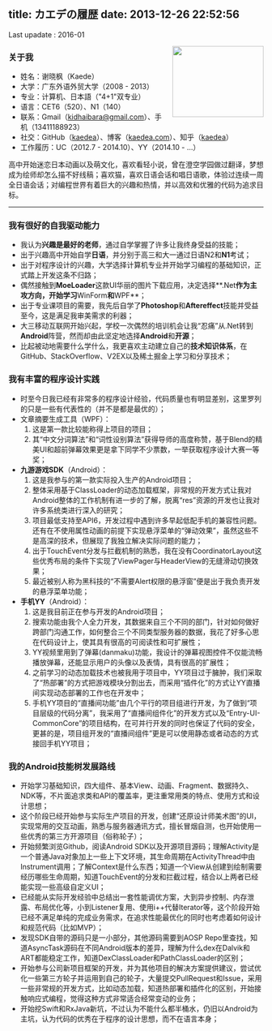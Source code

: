 title: カエデの履歴
date: 2013-12-26 22:52:56
---

Last upadate : 2016-01

<!-- avatar -->
<div class="float-cv-avatar">
    <img style="width:100%; height:100%; object-fit:cover;" src="http://7xih5c.com1.z0.glb.clouddn.com/15-12-13/50270186.jpg" alt="" title="Kaede Akatsuki"/>
</div>

### 关于我

 - 姓名：谢晓枫（Kaede）
 - 大学：广东外语外贸大学（2008 - 2013）
 - 专业：计算机、日本語（"4+1"双专业）
 - 语言：CET6（520）、N1（140）
 - 联系：Gmail（kidhaibara@gmail.com）、手机（13411188923）
 - 社交：GitHub（[kaedea](https://github.com/kaedea)）、博客（[kaedea.com](http://kaedea.com/)）、知乎（[kaedea](http://www.zhihu.com/people/kaedea)）
 - 工作履历：UC（2012.7 - 2014.10）、YY（2014.10 - …）

高中开始迷恋日本动画以及萌文化，喜欢看轻小说，曾在澄空学园做过翻译，梦想成为绘师却怎么描不好线稿；喜欢猫，喜欢日语会话和唱日语歌，体验过连续一周全日语会话；对编程世界有着巨大的兴趣和热情，并以高效和优雅的代码为追求目标。

----------

### 我有很好的自我驱动能力

 - 我认为**兴趣是最好的老师**，通过自学掌握了许多让我终身受益的技能；
 - 出于兴趣高中开始自学**日语**，并分别于高三和大一通过日语N2和**N1**考试；
 - 出于对程序设计的兴趣，大学选择计算机专业并开始学习编程的基础知识，正式踏上开发这条不归路；
 - 偶然接触到**MoeLoader**这款UI华丽的图片下载应用，决定选择**.Net**作为主攻方向，开始学习**WinForm**和**WPF**；
 - 出于专业课项目的需要，我先后自学了**Photoshop**和**Aftereffect**技能并受益至今，这是满足我审美需求的利器；
 - 大三移动互联网开始兴起，学校一次偶然的培训机会让我“忍痛”从.Net转到**Android**阵营，然而却由此坚定地选择**Android**和**开源**；
 - 比起被动地需要什么学什么，我更喜欢主动建立自己的**技术知识体系**，在GitHub、StackOverflow、V2EX以及稀土掘金上学习和分享技术；

### 我有丰富的程序设计实践
 - 时至今日我已经有非常多的程序设计经验，代码质量也有明显差别，这里罗列的只是一些有代表性的（并不是都是最优的）；
 - 文章摘要生成工具（WPF）：
     1. 这是第一款比较能称得上项目的项目；
     1.  其“中文分词算法”和“词性设别算法”获得导师的高度称赞，基于Blend的精美UI和超前弹幕效果更是拿下同学不少票数，一举获取程序设计大赛一等奖；
 - **九游游戏SDK**（Android）：
     1. 这是我参与的第一款实际投入生产的Android项目；
     1. 整体采用基于ClassLoader的动态加载框架，非常规的开发方式让我对Android整体的工作机制有进一步的了解，脱离“res”资源的开发也让我对许多系统类进行深入的研究；
     1. 项目最低支持至API6，开发过程中遇到许多早起低配手机的兼容性问题。还有在不使用属性动画的前提下实现悬浮菜单的“弹动效果”，虽然这些不是高深的技术，但展现了我独立解决实际问题的能力；
     1. 出于TouchEvent分发与拦截机制的熟悉，我在没有CoordinatorLayout这些优秀布局的条件下实现了ViewPager与HeaderView的无缝滑动切换效果；
     1. 最近被别人称为黑科技的“不需要Alert权限的悬浮窗”便是出于我负责开发的悬浮菜单功能；
 - **手机YY**（Android）：
     1. 这是我目前正在参与开发的Android项目；
     1. 搜索功能由我个人全力开发，其数据来自三个不同的部门，针对如何做好跨部门沟通工作，如何整合三个不同类型服务器的数据，我花了好多心思在代码设计上，使其具有很高的可阅读性和可扩展性；
     1. YY视频里用到了弹幕(danmaku)功能，我设计的弹幕视图控件不仅能流畅播放弹幕，还能显示用户的头像以及表情，具有很高的扩展性；
     1. 之前学习的动态加载技术也被我用于项目中，YY项目过于臃肿，我们采取了“热部署”的方式把游戏模块分割出去，而采用“插件化”的方式让YY直播间实现动态部署的工作也在开发中；
     1. 手机YY项目的“直播间功能”由几个平行的项目组进行开发，为了做到“项目层级的代码分离”，我采用了“直播间组件化”的开发方式以及“Entry-UI-CommonCore”的项目结构，在可并行开发的同时也保证了代码的安全，更甚的是，项目组开发的“直播间组件”更是可以使用静态或者动态的方式接回手机YY项目；

### 我的Android技能树发展路线

 - 开始学习基础知识，四大组件、基本View、动画、Fragment、数据持久、NDK等，不片面追求类和API的覆盖率，更注重常用类的特点、使用方式和设计思想；
 - 这个阶段已经开始参与实际生产项目的开发，创建“还原设计师美术图”的UI，实现常用的交互动画，熟悉与服务器通讯方式，擅长冒烟自测，也开始使用一些优秀的第三方开源项目（俗称轮子）；
 - 开始频繁浏览Github，阅读Android SDK以及开源项目源码；理解Activity是一个普通Java对象加上一些上下文环境，其生命周期在ActivityThread中由Instrument调用；了解Context是什么东西；知道一个View从创建到绘制需要经历哪些生命周期，知道TouchEvent的分发和拦截过程，结合以上两者已经能实现一些高级自定义UI；
 - 已经能从实际开发经验中总结出一套性能调优方案，大到异步控制、内存泄露、布局优化等，小到Listener复用、使用i++代替Iterator等，这个阶段开始已经不满足单纯的完成业务需求，在追求性能最优化的同时也考虑着如何设计和规范代码（比如MVP）；
 - 发现SDK自带的源码只是一小部分，其他源码需要到AOSP Repo里查找，知道AsyncTask源码在不同Android版本的差异，理解为什么dex在Dalvik和ART都能稳定工作，知道DexClassLoader和PathClassLoader的区别；
 - 开始参与公司新项目框架的开发，并为其他项目的解决方案提供建议，尝试优化一些第三方轮子并运用到自己的轮子，大量提交PullRequest和Issue，采用一些非常规的开发方式，比如动态加载，知道热部署和插件化的区别，开始接触响应式编程，觉得这种方式非常适合经常变动的业务；
 - 开始挖Swift和RxJava新坑，不过认为不能什么都半桶水，仍旧以Android为主坑，认为代码的优秀在于程序的设计思想，而不在语言本身；


<!-- css -->
<style type="text/css">
.float-cv-avatar {
  width:180px;
  height:140px;
  object-fit:cover;
  float: right;
  margin-left: 10px;
  margin-bottom: 20px;
}
@media only screen and (max-width: 479px) {
  .float-cv-avatar {
    margin-top: -30px;
    float: none;
    }
}
</style>
